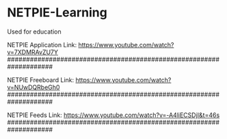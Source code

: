 # NETPIE-Learning
Used for education


 NETPIE Application Link: https://www.youtube.com/watch?v=7XDMRAvZU7Y
####################################################################


 NETPIE Freeboard Link: https://www.youtube.com/watch?v=NUwDQRbeGh0
####################################################################


 NETPIE Feeds Link: https://www.youtube.com/watch?v=-A4liECSDjI&t=46s
####################################################################
